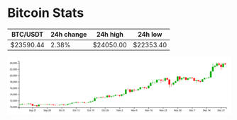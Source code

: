 # Bitcoin Stats

BTC/USDT|24h change|24h high|24h low|
|---|---|---|---|
|$23590.44|2.38%|$24050.00|$22353.40|

<img src="./chart.svg">
